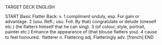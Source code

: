 TARGET DECK
ENGLISH

START
Basic
Flatter
Back: v. 1 compliment unduly, esp. For gain or advantage. 2 (usu. Refl.; usu. Foll. By that) congratulate or delude (oneself etc.) (he flatters himself that he can sing). 3 (of colour, style, portrait, painter etc.) Enhance the appearance of (that blouse flatters you). 4 cause to feel honoured.  flatterer n. Flattering adj. Flatteringly adv. [french]
END
